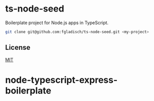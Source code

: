 # ts-node-seed

Boilerplate project for Node.js apps in TypeScript.

```bash
git clone git@github.com:fgladisch/ts-node-seed.git <my-project>
```

## License

[MIT](LICENSE)
# node-typescript-express-boilerplate
